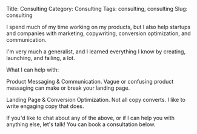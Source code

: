 Title: Consulting
Category: Consulting
Tags: consulting, consulting
Slug: consulting


I spend much of my time working on my products, but I also help startups and companies with marketing, copywriting, conversion optimization, and communication.

I'm very much a generalist, and I learned everything I know by creating, launching, and failing, a lot.

What I can help with:

Product Messaging & Communication. Vague or confusing product messaging can make or break your landing page.

Landing Page & Conversion Optimization. Not all copy converts. I like to write engaging copy that does.

If you'd like to chat about any of the above, or if I can help you with anything else, let's talk! You can book a consultation below.
